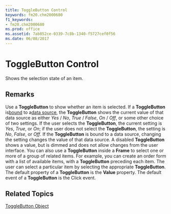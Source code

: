 ```yaml
---
title: ToggleButton Control
keywords: fm20.chm2000680
f1_keywords:
- fm20.chm2000680
ms.prod: office
ms.assetid: 7ab852ce-0339-7c8b-1340-f5727cef0f56
ms.date: 06/08/2017
---
```



# ToggleButton Control



Shows the selection state of an item.

## Remarks

Use a  **ToggleButton** to show whether an item is selected. If a **ToggleButton** is[bound](../../../language/Glossary/glossary-vba.md) to a[data source](../../../language/Glossary/glossary-vba.md), the  **ToggleButton** shows the current value of that data source as either _Yes_ / _No_, _True_ / _False_, _On_ / _Off_, or some other choice of two settings. If the user selects the **ToggleButton**, the current setting is _Yes_, _True_, or _On_; if the user does not select the **ToggleButton**, the setting is _No_, _False_, or _Off_. If the **ToggleButton** is bound to a data source, changing the setting changes the value of that data source. A disabled **ToggleButton** shows a value, but is dimmed and does not allow changes from the user interface.
You can also use a  **ToggleButton** inside a **Frame** to select one or more of a group of related items. For example, you can create an order form with a list of available items, with a **ToggleButton** preceding each item. The user can select a particular item by selecting the appropriate **ToggleButton**.
The default property of a  **ToggleButton** is the **Value** property.
The default event of a  **ToggleButton** is the Click event.

## Related Topics

[ToggleButton Object](../../../api/Outlook.togglebutton.object.md)


